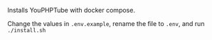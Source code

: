 Installs YouPHPTube with docker compose.

Change the values in ```.env.example```, rename the file to ```.env```, and run ```./install.sh```

